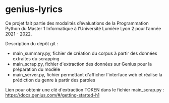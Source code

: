 # genius-lyrics

Ce projet fait partie des modalités d’évaluations de la Programmation Python du Master 1 Informatique à l’Université Lumière Lyon 2 pour l’année 2021 - 2022. 


Description du dépôt git : 
- main_summary.py, fichier de création du corpus à partir des données extraites du scrapping 
- main_scrap.py, fichier d'extraction des données sur Genius pour la préparation du modèle 
- main_server.py, fichier permettant d'afficher l'interface web et réalise la prédiction du genre à partir des paroles

Lien pour obtenir une clé d'extraction TOKEN dans le fichier main_scrap.py : https://docs.genius.com/#/getting-started-h1
